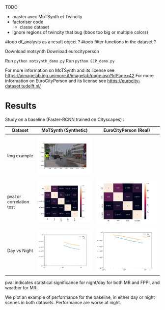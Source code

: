 
TODO
- master avec MoTSynth et Twincity
- factoriser code
  - classe dataset
- ignore regions of twincity that bug (bbox too big or multiple colors)

#todo df_analysis as a result object ?
#todo filter functions in the dataset ?

Download motsynth
Download eurocityperson

Run `python motsynth_demo.py`
Run `python ECP_demo.py`

For more information on MoTSynth and its license see https://aimagelab.ing.unimore.it/imagelab/page.asp?IdPage=42 
For more information on EuroCityPerson and its license see https://eurocity-dataset.tudelft.nl/ 


# Results

Study on a baseline (Faster-RCNN trained on Cityscapes) :

| Dataset                  | MoTSynth (Synthetic)                                                                            | EuroCityPerson (Real)                                                                                                                              |
|--------------------------|-------------------------------------------------------------------------------------------------|----------------------------------------------------------------------------------------------------------------------------------------------------| 
| Img example              | <img src="results/motsynth_img.png" alt="Motsynth example" style="max-width: 150;">             |  |
| pval or correlation test | <img src="results/motsynth_pval.png" alt="Motsynth pval" style="max-width: 150;">               | <img src="results/ecp_pval.png" alt="Eurocityperson pval" style="max-width: 150;">                                                                 |
| Day vs Night             | <img src="results/motsynth_dayvsnight.png" alt="Motsynth day vs night" style="max-width: 150;"> | <img src="results/ecp_dayvsnight.png" alt="Eurocityperson pval" style="max-width: 150;">                                                           |


pval indicates statstical significance for night/day for both MR and FPPI, and weather for MR.

We plot an example of performance for the baseline, in either day or night scenes in both datasets. Performance are worse at night.



